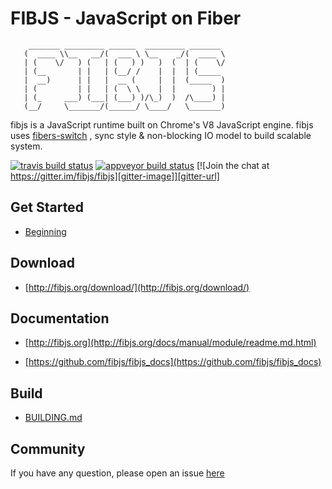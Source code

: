 # FIBJS - JavaScript on Fiber
```
    _______ _________ ______  _________ _______ 
   (  ____ \\__   __/(  ___ \ \__    _/(  ____ \
   | (    \/   ) (   | (   ) )   )  (  | (    \/
   | (__       | |   | (__/ /    |  |  | (_____ 
   |  __)      | |   |  __ (     |  |  (_____  )
   | (         | |   | (  \ \    |  |        ) |
   | (_     ___) (___| (___) )/\_)  )  /\____) |
   (__/     \_______/(______/ \____/   \_______)
```
fibjs is a JavaScript runtime built on Chrome's V8 JavaScript engine.  fibjs uses [fibers-switch](https://en.wikipedia.org/wiki/Fiber_(computer_science))  , sync style & non-blocking IO model to build scalable system. 

[![travis build status][travis-image]][travis-url]
[![appveyor build status][appveyor-image]][appveyor-url]
[![Join the chat at https://gitter.im/fibjs/fibjs][gitter-image]][gitter-url]

[travis-image]: https://img.shields.io/travis/fibjs/fibjs.svg?style=flat-square
[travis-url]: https://travis-ci.org/fibjs/fibjs
[appveyor-image]: https://ci.appveyor.com/api/projects/status/github/fibjs/fibjs?svg=true
[appveyor-url]: https://ci.appveyor.com/project/fibjs/fibjs
[gitter-image]: https://badges.gitter.im/fibjs/fibjs.svg
[gitter-url]: https://gitter.im/fibjs/fibjs?utm_source=badge&utm_medium=badge&utm_campaign=pr-badge&utm_content=badge

## Get Started

- [Beginning](http://fibjs.org/docs/guide/readme.md.html)

## Download

- [http://fibjs.org/download/](http://fibjs.org/download/)

## Documentation

- [http://fibjs.org](http://fibjs.org/docs/manual/module/readme.md.html)

- [https://github.com/fibjs/fibjs_docs](https://github.com/fibjs/fibjs_docs)

## Build

- [BUILDING.md](./BUILDING.md)

## Community

If you have any question, please open an issue [here](https://github.com/fibjs/fibjs/issues)

